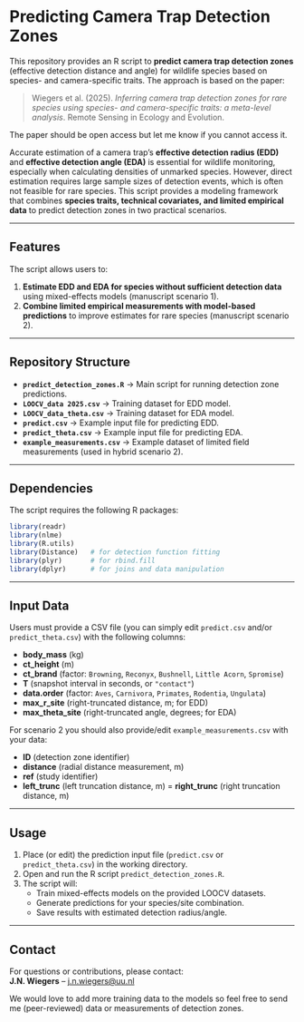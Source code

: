 # Predicting Camera Trap Detection Zones  

This repository provides an R script to **predict camera trap detection zones** (effective detection distance and angle) for wildlife species based on species- and camera-specific traits. The approach is based on the paper:  

> Wiegers et al. (2025). *Inferring camera trap detection zones for rare species using species- and camera-specific traits: a meta-level analysis*. Remote Sensing in Ecology and Evolution.

The paper should be open access but let me know if you cannot access it.

Accurate estimation of a camera trap’s **effective detection radius (EDD)** and **effective detection angle (EDA)** is essential for wildlife monitoring, especially when calculating densities of unmarked species. However, direct estimation requires large sample sizes of detection events, which is often not feasible for rare species. This script provides a modeling framework that combines **species traits, technical covariates, and limited empirical data** to predict detection zones in two practical scenarios.

---

## Features  

The script allows users to:  
1. **Estimate EDD and EDA for species without sufficient detection data** using mixed-effects models (manuscript scenario 1).    
2. **Combine limited empirical measurements with model-based predictions** to improve estimates for rare species (manuscript scenario 2).  

---

##  Repository Structure  

- **`predict_detection_zones.R`** → Main script for running detection zone predictions.  
- **`LOOCV_data 2025.csv`** → Training dataset for EDD model.  
- **`LOOCV_data_theta.csv`** → Training dataset for EDA model.  
- **`predict.csv`** → Example input file for predicting EDD.  
- **`predict_theta.csv`** → Example input file for predicting EDA.  
- **`example_measurements.csv`** → Example dataset of limited field measurements (used in hybrid scenario 2).  

---

## Dependencies  

The script requires the following R packages:  

```r
library(readr)
library(nlme)
library(R.utils)
library(Distance)   # for detection function fitting
library(plyr)       # for rbind.fill
library(dplyr)      # for joins and data manipulation
```

---

## Input Data  

Users must provide a CSV file (you can simply edit `predict.csv` and/or `predict_theta.csv`) with the following columns:  

- **body_mass** (kg)  
- **ct_height** (m)  
- **ct_brand** (factor: `Browning`, `Reconyx`, `Bushnell`, `Little Acorn`, `Spromise`)  
- **T** (snapshot interval in seconds, or `"contact"`)  
- **data.order** (factor: `Aves`, `Carnivora`, `Primates`, `Rodentia`, `Ungulata`)  
- **max_r_site** (right-truncated distance, m; for EDD)  
- **max_theta_site** (right-truncated angle, degrees; for EDA)

For scenario 2 you should also provide/edit `example_measurements.csv` with your data:
- **ID** (detection zone identifier)
- **distance** (radial distance measurement, m)
- **ref** (study identifier)
- **left_trunc** (left truncation distance, m)
= **right_trunc** (right truncation distance, m)
---

## Usage  

1. Place (or edit) the prediction input file (`predict.csv` or `predict_theta.csv`) in the working directory.  
2. Open and run the R script `predict_detection_zones.R`.  
3. The script will:  
   - Train mixed-effects models on the provided LOOCV datasets.  
   - Generate predictions for your species/site combination.  
   - Save results with estimated detection radius/angle.  

---

## Contact  

For questions or contributions, please contact:  
**J.N. Wiegers** – j.n.wiegers@uu.nl  

We would love to add more training data to the models so feel free to send me (peer-reviewed) data or measurements of detection zones.









